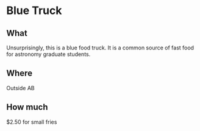 # Blue Truck

## What

Unsurprisingly, this is a blue food truck. 
It is a common source of fast food for astronomy graduate students.

## Where

Outside AB

## How much

$2.50 for small fries
<!--stackedit_data:
eyJoaXN0b3J5IjpbMTMzMzEzNjgwOSwtMTMwNDkxMjUyM119
-->